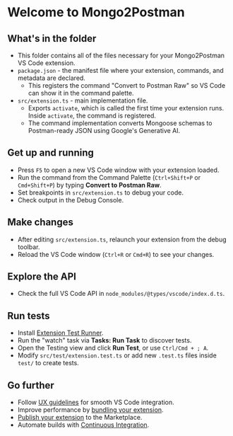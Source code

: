 # Welcome to Mongo2Postman

## What's in the folder

* This folder contains all of the files necessary for your Mongo2Postman VS Code extension.
* `package.json` - the manifest file where your extension, commands, and metadata are declared.
  * This registers the command "Convert to Postman Raw" so VS Code can show it in the command palette.
* `src/extension.ts` - main implementation file.
  * Exports `activate`, which is called the first time your extension runs. Inside `activate`, the command is registered.
  * The command implementation converts Mongoose schemas to Postman-ready JSON using Google's Generative AI.

## Get up and running

* Press `F5` to open a new VS Code window with your extension loaded.
* Run the command from the Command Palette (`Ctrl+Shift+P` or `Cmd+Shift+P`) by typing **Convert to Postman Raw**.
* Set breakpoints in `src/extension.ts` to debug your code.
* Check output in the Debug Console.

## Make changes

* After editing `src/extension.ts`, relaunch your extension from the debug toolbar.
* Reload the VS Code window (`Ctrl+R` or `Cmd+R`) to see your changes.

## Explore the API

* Check the full VS Code API in `node_modules/@types/vscode/index.d.ts`.

## Run tests

* Install [Extension Test Runner](https://marketplace.visualstudio.com/items?itemName=ms-vscode.extension-test-runner).
* Run the "watch" task via **Tasks: Run Task** to discover tests.
* Open the Testing view and click **Run Test**, or use `Ctrl/Cmd + ; A`.
* Modify `src/test/extension.test.ts` or add new `.test.ts` files inside `test/` to create tests.

## Go further

* Follow [UX guidelines](https://code.visualstudio.com/api/ux-guidelines/overview) for smooth VS Code integration.
* Improve performance by [bundling your extension](https://code.visualstudio.com/api/working-with-extensions/bundling-extension).
* [Publish your extension](https://code.visualstudio.com/api/working-with-extensions/publishing-extension) to the Marketplace.
* Automate builds with [Continuous Integration](https://code.visualstudio.com/api/working-with-extensions/continuous-integration).

